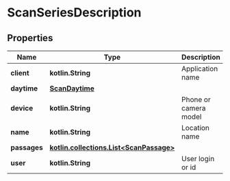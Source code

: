 
# ScanSeriesDescription

## Properties
Name | Type | Description | Notes
------------ | ------------- | ------------- | -------------
**client** | **kotlin.String** | Application name | 
**daytime** | [**ScanDaytime**](ScanDaytime.md) |  | 
**device** | **kotlin.String** | Phone or camera model | 
**name** | **kotlin.String** | Location name | 
**passages** | [**kotlin.collections.List&lt;ScanPassage&gt;**](ScanPassage.md) |  | 
**user** | **kotlin.String** | User login or id | 



